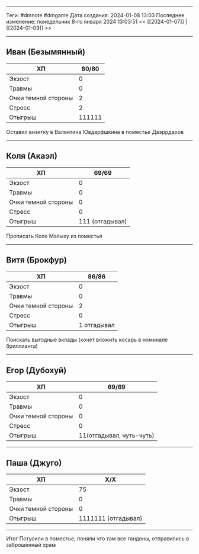  ___
Теги: #dmnote #dmgame 
Дата создания: 2024-01-08 13:03 
Последнее изменение: понедельник 8-го января 2024 13:03:51
<< [[2024-01-07]] | [[2024-01-09]] >> 
___
## Иван (Безымянный)

| ХП | 80/80 |
| ---- | ---- |
| Экзост | 0 |
| Травмы | 0 |
| Очки темной стороны | 2 |
| Стресс | 2 |
| Отыгрыш | 111111 |

Оставил визитку в Валентина Ювдарфшкина в поместье Даэррдаров

---
## Коля (Акаэл)

| ХП | 69/69 |
| ---- | ---- |
| Экзост | 0 |
| Травмы | 0 |
| Очки темной стороны | 0 |
| Стресс | 0 |
| Отыгрыш | 111 (отгадывал) |

Прописать Коле Малыху из поместья 

---
## Витя (Брокфур)

| ХП | 86/86 |
| ---- | ---- |
| Экзост | 0 |
| Травмы | 0 |
| Очки темной стороны | 2 |
| Стресс | 0 |
| Отыгрыш | 1 отгадывал |
Поискать выгодные вклады (хочет вложить косарь в номинале бриллианта)

---
## Егор (Дубохуй)

| ХП | 69/69 |
| ---- | ---- |
| Экзост | 0 |
| Травмы | 0 |
| Очки темной стороны | 0 |
| Стресс | 0 |
| Отыгрыш | 11(отгадывал, чуть-чуть) |

---
## Паша (Джуго)

| ХП | X/X |
| ---- | ---- |
| Экзост | 75 |
| Травмы | 0 |
| Очки темной стороны | 0 |
| Отыгрыш | 1111111 (отгадывал) |

---

Итог
Потусили в поместье, поняли что там все гандоны, отправились в заброшенный храм 